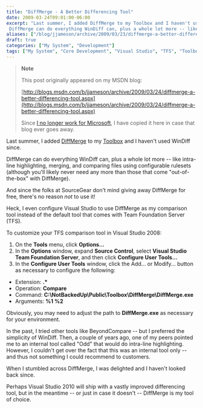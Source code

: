 ```yaml
---
title: "DiffMerge - A Better Differencing Tool"
date: 2009-03-24T09:01:00-06:00
excerpt: "Last summer, I added DiffMerge to my Toolbox and I haven't used WinDiff since. 
 DiffMerge can do everything WinDiff can, plus a whole lot more -- like intra-line highlighting, merging, and comparing files using configurable rulesets (although you'll..."
aliases: ["/blog/jjameson/archive/2009/03/23/diffmerge-a-better-differencing-tool.aspx", "/blog/jjameson/archive/2009/03/24/diffmerge-a-better-differencing-tool.aspx"]
draft: true
categories: ["My System", "Development"]
tags: ["My System", "Core Development", "Visual Studio", "TFS", "Toolbox"]
---
```


> **Note**
>
> This post originally appeared on my MSDN blog:
>
> [http://blogs.msdn.com/b/jjameson/archive/2009/03/24/diffmerge-a-better-differencing-tool.aspx](http://blogs.msdn.com/b/jjameson/archive/2009/03/24/diffmerge-a-better-differencing-tool.aspx)
>
> Since
> [I no longer work for Microsoft](/blog/jjameson/2011/09/02/last-day-with-microsoft),
> I have copied it here in case that blog ever goes away.

Last summer, I added [DiffMerge](http://www.sourcegear.com/diffmerge/) to my
[Toolbox](/blog/jjameson/2007/03/22/backedup-and-notbackedup) and I haven't used
WinDiff since.

DiffMerge can do everything WinDiff can, plus a whole lot more -- like
intra-line highlighting, merging, and comparing files using configurable
rulesets (although you'll likely never need any more than those that come
"out-of-the-box" with DiffMerge).

And since the folks at SourceGear don't mind giving away DiffMerge for free,
there's no reason *not* to use it!

Heck, I even configure Visual Studio to use DiffMerge as my comparison tool
instead of the default tool that comes with Team Foundation Server (TFS).

To customize your TFS comparison tool in Visual Studio 2008:

1. On the **Tools** menu, click **Options...**
2. In the **Options** window, expand **Source Control**, select **Visual Studio
   Team Foundation Server**, and then click **Configure User Tools...**
3. In the **Configure User Tools** window, click the Add... or Modify... button
   as necessary to configure the following:

- Extension: **.\***
- Operation: **Compare**
- Command: **C:\NotBackedUp\Public\Toolbox\DiffMerge\DiffMerge.exe**
- Arguments: **%1 %2**

Obviously, you may need to adjust the path to **DiffMerge.exe** as necessary for
your environment.

In the past, I tried other tools like BeyondCompare -- but I preferred the
simplicity of WinDiff. Then, a couple of years ago, one of my peers pointed me
to an internal tool called "Odd" that would do intra-line highlighting. However,
I couldn't get over the fact that this was an internal tool only -- and thus not
something I could recommend to customers.

When I stumbled across DiffMerge, I was delighted and I haven't looked back
since.

Perhaps Visual Studio 2010 will ship with a vastly improved differencing tool,
but in the meantime -- or just in case it doesn't -- DiffMerge is my tool of
choice.

